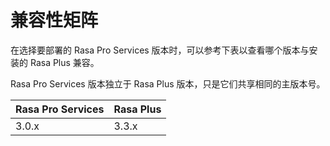 # 兼容性矩阵

在选择要部署的 Rasa Pro Services 版本时，可以参考下表以查看哪个版本与安装的 Rasa Plus 兼容。

Rasa Pro Services 版本独立于 Rasa Plus 版本，只是它们共享相同的主版本号。

| Rasa Pro Services | Rasa Plus |
| :---------------- | :-------- |
| 3.0.x             | 3.3.x     |

